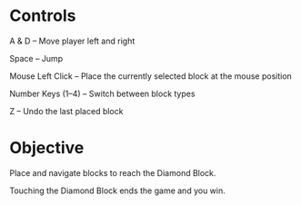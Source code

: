# Controls

A & D – Move player left and right

Space – Jump

Mouse Left Click – Place the currently selected block at the mouse position

Number Keys (1–4) – Switch between block types

Z – Undo the last placed block

# Objective

Place and navigate blocks to reach the Diamond Block.

Touching the Diamond Block ends the game and you win.
